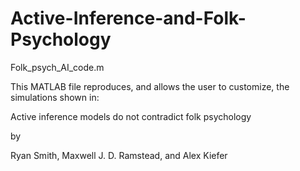 # Active-Inference-and-Folk-Psychology

Folk_psych_AI_code.m

This MATLAB file reproduces, and allows the user to customize, the simulations shown in:

Active inference models do not contradict folk psychology

by

Ryan Smith, Maxwell J. D. Ramstead, and Alex Kiefer





